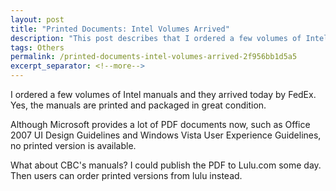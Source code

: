 ```yaml
---
layout: post
title: "Printed Documents: Intel Volumes Arrived"
description: "This post describes that I ordered a few volumes of Intel manuals and they arrived today by FedEx."
tags: Others
permalink: /printed-documents-intel-volumes-arrived-2f956bb1d5a5
excerpt_separator: <!--more-->
---
```


I ordered a few volumes of Intel manuals and they arrived today by FedEx. Yes, the manuals are printed and packaged in great condition.

Although Microsoft provides a lot of PDF documents now, such as Office 2007 UI Design Guidelines and Windows Vista User Experience Guidelines, no printed version is available.

What about CBC's manuals? I could publish the PDF to Lulu.com some day. Then users can order printed versions from lulu instead.
<!--more-->